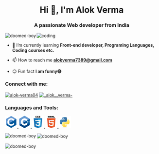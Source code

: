 <h1 align="center">Hi 👋, I'm Alok Verma</h1>
<h3 align="center">A passionate Web developer from India</h3>
<img align="right" alt="coding" width="400" src="https://www.google.com/url?sa=i&url=https%3A%2F%2Fgithub.com%2Frudrabarad%2FGifs&psig=AOvVaw3QeD9F3EaHgpyfWbXzC59F&ust=1691940780385000&source=images&cd=vfe&opi=89978449&ved=0CBEQjRxqFwoTCODCmty414ADFQAAAAAdAAAAABAE">
<p align="left"> <img src="https://komarev.com/ghpvc/?username=doomed-boy&label=Profile%20views&color=0e75b6&style=flat" alt="doomed-boy" /> </p>

- 🌱 I’m currently learning **Front-end developer, Programing Languages, Coding courses etc.**

- 📫 How to reach me **alokverma7389@gmail.com**

- 😉 Fun fact **I am funny😅**

<h3 align="left">Connect with me:</h3>
<p align="left">
<a href="https://linkedin.com/in/alok-verma04" target="blank"><img align="center" src="https://raw.githubusercontent.com/rahuldkjain/github-profile-readme-generator/master/src/images/icons/Social/linked-in-alt.svg" alt="alok-verma04" height="30" width="40" /></a>
<a href="https://instagram.com/_alok__verma-" target="blank"><img align="center" src="https://raw.githubusercontent.com/rahuldkjain/github-profile-readme-generator/master/src/images/icons/Social/instagram.svg" alt="_alok__verma-" height="30" width="40" /></a>
</p>

<h3 align="left">Languages and Tools:</h3>
<p align="left"> <a href="https://www.cprogramming.com/" target="_blank" rel="noreferrer"> <img src="https://raw.githubusercontent.com/devicons/devicon/master/icons/c/c-original.svg" alt="c" width="40" height="40"/> </a> <a href="https://www.w3schools.com/cpp/" target="_blank" rel="noreferrer"> <img src="https://raw.githubusercontent.com/devicons/devicon/master/icons/cplusplus/cplusplus-original.svg" alt="cplusplus" width="40" height="40"/> </a> <a href="https://www.w3schools.com/css/" target="_blank" rel="noreferrer"> <img src="https://raw.githubusercontent.com/devicons/devicon/master/icons/css3/css3-original-wordmark.svg" alt="css3" width="40" height="40"/> </a> <a href="https://www.w3.org/html/" target="_blank" rel="noreferrer"> <img src="https://raw.githubusercontent.com/devicons/devicon/master/icons/html5/html5-original-wordmark.svg" alt="html5" width="40" height="40"/> </a> <a href="https://www.python.org" target="_blank" rel="noreferrer"> <img src="https://raw.githubusercontent.com/devicons/devicon/master/icons/python/python-original.svg" alt="python" width="40" height="40"/> </a> </p>

<p><img align="left" src="https://github-readme-stats.vercel.app/api/top-langs?username=doomed-boy&show_icons=true&locale=en&layout=compact" alt="doomed-boy" /></p>

<p>&nbsp;<img align="center" src="https://github-readme-stats.vercel.app/api?username=doomed-boy&show_icons=true&locale=en" alt="doomed-boy" /></p>

<p><img align="center" src="https://github-readme-streak-stats.herokuapp.com/?user=doomed-boy&" alt="doomed-boy" /></p>
